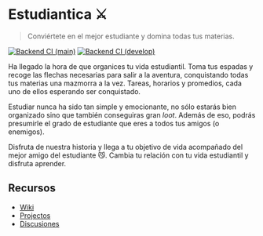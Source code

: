 # Estudiantica ⚔
> Conviértete en el mejor estudiante y domina todas tus materias.

[![Backend CI (main)](https://github.com/srp-mx/equipo-4-ing-sw/actions/workflows/ci.yml/badge.svg?branch=main)](https://github.com/srp-mx/equipo-4-ing-sw/actions/workflows/ci.yml)
[![Backend CI (develop)](https://github.com/srp-mx/equipo-4-ing-sw/actions/workflows/ci.yml/badge.svg?branch=develop)](https://github.com/srp-mx/equipo-4-ing-sw/actions/workflows/ci.yml)

Ha llegado la hora de que organices tu vida estudiantil. Toma tus espadas y
recoge las flechas necesarias para salir a la aventura, conquistando todas tus
materias una mazmorra a la vez. Tareas, horarios y promedios, cada uno de ellos
esperando ser conquistado.

Estudiar nunca ha sido tan simple y emocionante, no sólo estarás bien organizado
sino que también conseguiras gran *loot*. Además de eso, podrás presumirle el
grado de estudiante que eres a todos tus amigos (o enemigos).

Disfruta de nuestra historia y llega a tu objetivo de vida acompañado del mejor
amigo del estudiante 😼. Cambia tu relación con tu vida estudiantil y disfruta
aprender.

## Recursos
- [Wiki](https://github.com/srp-mx/equipo-4-ing-sw/wiki)
- [Projectos](https://github.com/srp-mx/equipo-4-ing-sw/projects)
- [Discusiones](https://github.com/srp-mx/equipo-4-ing-sw/discussions)
